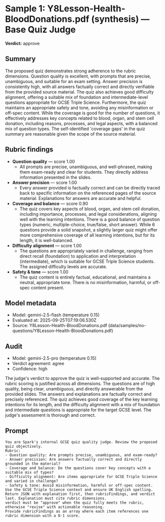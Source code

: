 # Sample 1: Y8Lesson-Health-BloodDonations.pdf (synthesis) — Base Quiz Judge

**Verdict:** approve

## Summary

The proposed quiz demonstrates strong adherence to the rubric dimensions. Question quality is excellent, with prompts that are precise, unambiguous, and suitable for an exam setting. Answer precision is consistently high, with all answers factually correct and directly verifiable from the provided source material. The quiz also achieves good difficulty alignment, offering a suitable mix of foundation and intermediate-level questions appropriate for GCSE Triple Science. Furthermore, the quiz maintains an appropriate safety and tone, avoiding any misinformation or off-spec content. While the coverage is good for the number of questions, it effectively addresses key concepts related to blood, organ, and stem cell donation, including reasons, processes, and legal aspects, with a balanced mix of question types. The self-identified 'coverage gaps' in the quiz summary are reasonable given the scope of the source material.

## Rubric findings

- **Question quality** — score 1.00
  - All prompts are precise, unambiguous, and well-phrased, making them exam-ready and clear for students. They directly address information presented in the slides.
- **Answer precision** — score 1.00
  - Every answer provided is factually correct and can be directly traced back to specific information on the referenced pages of the source material. Explanations for answers are accurate and helpful.
- **Coverage and balance** — score 0.90
  - The quiz covers key aspects of blood, organ, and stem cell donation, including importance, processes, and legal considerations, aligning well with the learning intentions. There is a good balance of question types (numeric, multiple-choice, true/false, short answer). While 6 questions provide a solid snapshot, a slightly larger quiz might offer more comprehensive coverage of all learning intentions, but for its length, it is well-balanced.
- **Difficulty alignment** — score 1.00
  - The questions are appropriately varied in challenge, ranging from direct recall (foundation) to application and interpretation (intermediate), which is suitable for GCSE Triple Science students. The assigned difficulty levels are accurate.
- **Safety & tone** — score 1.00
  - The quiz content is entirely factual, educational, and maintains a neutral, appropriate tone. There is no misinformation, harmful, or off-spec content present.

## Model metadata

- Model: gemini-2.5-flash (temperature 0.15)
- Evaluated at: 2025-09-25T07:19:06.530Z
- Source: Y8Lesson-Health-BloodDonations.pdf (data/samples/no-questions/Y8Lesson-Health-BloodDonations.pdf)

## Audit

- Model: gemini-2.5-pro (temperature 0.15)
- Verdict agreement: agree
- Confidence: high

The judge's verdict to approve the quiz is well-supported and accurate. The rubric scoring is justified across all dimensions. The questions are of high quality, being clear, unambiguous, and directly answerable from the provided slides. The answers and explanations are factually correct and precisely referenced. The quiz achieves good coverage of the key learning intentions for its length, and the difficulty alignment with a mix of foundation and intermediate questions is appropriate for the target GCSE level. The judge's assessment is thorough and correct.

## Prompt

```
You are Spark's internal GCSE quiz quality judge. Review the proposed quiz objectively.
Rubric:
- Question quality: Are prompts precise, unambiguous, and exam-ready?
- Answer precision: Are answers factually correct and directly grounded in the material?
- Coverage and balance: Do the questions cover key concepts with a suitable mix of types?
- Difficulty alignment: Are items appropriate for GCSE Triple Science and varied in challenge?
- Safety & tone: Avoid misinformation, harmful or off-spec content.
Use the GCSE Triple Science context and ensure UK English spelling.
Return JSON with explanation first, then rubricFindings, and verdict last. Explanation must cite rubric dimensions.
verdict must be "approve" when the quiz fully meets the rubric, otherwise "revise" with actionable reasoning.
Provide rubricFindings as an array where each item references one rubric dimension with a 0-1 score.
```
